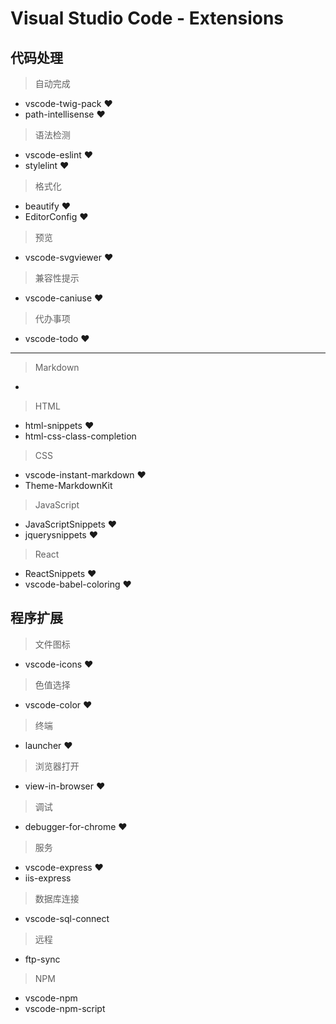 # Visual Studio Code - Extensions

## 代码处理

> 自动完成

* vscode-twig-pack ♥
* path-intellisense ♥

> 语法检测

* vscode-eslint ♥
* stylelint ♥

> 格式化

* beautify ♥
* EditorConfig ♥

> 预览

* vscode-svgviewer ♥

> 兼容性提示

* vscode-caniuse ♥

> 代办事项

* vscode-todo ♥

---

> Markdown

*

> HTML

* html-snippets ♥
* html-css-class-completion

> CSS

* vscode-instant-markdown ♥
* Theme-MarkdownKit

> JavaScript

* JavaScriptSnippets ♥
* jquerysnippets ♥

> React

* ReactSnippets ♥
* vscode-babel-coloring ♥

## 程序扩展

> 文件图标

* vscode-icons ♥

> 色值选择

* vscode-color ♥

> 终端

* launcher ♥

> 浏览器打开

* view-in-browser ♥

> 调试

* debugger-for-chrome ♥

> 服务

* vscode-express ♥
* iis-express

> 数据库连接

* vscode-sql-connect

> 远程

* ftp-sync

> NPM

* vscode-npm
* vscode-npm-script
